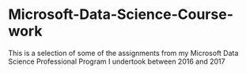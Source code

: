 # Microsoft-Data-Science-Course-work
This is a selection of some of the assignments from my Microsoft Data Science Professional Program I undertook between 2016 and 2017
